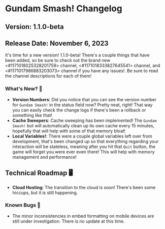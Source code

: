 # Gundam Smash! Changelog
## Version: 1.1.0-beta
## Release Date: November 6, 2023

It's time for a new version! 1.1.0-beta! There's a couple things that have been added, so be sure to check out the brand new <#1171018025328201759> channel, <#1171018333827645541> channel, and <#1171017986883203073> channel if you have any issues!. Be sure to read the channel descriptions for each of them!   

### What's New? 🌟
- **Version Numbers**: Did you notice that you can see the version number for `Gundam Smash!` in the status field now? Pretty neat, right! That way you can easily check the change logs if there's been a rollback or something like that!
- **Cache Sweepers**: Cache sweeping has been implemented! The `Gundam Smash!` bot will automatically clean up its own cache every 15 minutes, hopefully that will help with some of that memory bloat!
- **Local Variables!**: There were a couple global variables left over from development, that's been changed up so that everything regarding your interaction will be stateless, meaning after you hit that `Quit` button, the game will forget you were ever even there! This will help with memory management and performance!

## Technical Roadmap 🖥️
- **Cloud Hosting**: The transition to the cloud is soon! There's been some hiccups, but it is still happening. 

### Known Bugs 🐛
- The minor inconsistencies in embed formatting on mobile devices are still under investigation. There is no update at this time.